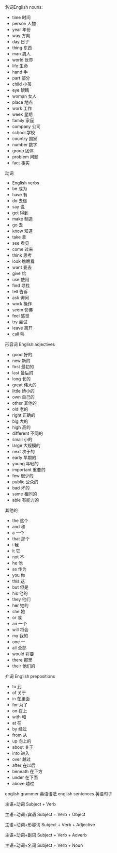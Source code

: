 名词English nouns:
- time 时间
- person 人物
- year 年份
- way 方向
- day 日子
- thing 东西
- man 男人
- world 世界
- life 生命
- hand 手
- part 部分
- child 小孩
- eye 眼睛
- woman 女人
- place 地点
- work 工作
- week 星期
- family 家庭
- company 公司
- school 学校
- country 国家
- number 数字
- group 团体
- problem 问题
- fact 事实

动词
- English verbs
- be 成为
- have 有
- do 去做
- say 说
- get 得到
- make 制造
- go 去
- know 知道
- take 拿
- see 看见
- come 过来
- think 思考
- look 瞧瞧看
- want 要去
- give 给
- use 使用
- find 寻找
- tell 告诉
- ask 询问
- work 操作
- seem 仿佛
- feel 感觉
- try 尝试
- leave 离开
- call 叫

形容词
English adjectives
- good 好的
- new 新的
- first 最初的
- last 最后的
- long 长的
- great 伟大的
- little 娇小的
- own 自己的
- other 其他的
- old 老的
- right 正确的
- big 大的
- high 高的
- different 不同的
- small 小的
- large 大规模的
- next 次于的
- early 早期的
- young 年轻的
- important 重要的
- few 很少的
- public 公众的
- bad 坏的
- same 相同的
- able 有能力的

其他的
- the 这个
- and 和
- a 一个
- that 那个
- i 我
- it 它
- not 不
- he 他
- as 作为
- you 你
- this 这
- but 但是
- his 他的
- they 他们
- her 她的
- she 她
- or 或
- an 一个
- will 将会
- my 我的
- one 一
- all 全部
- would 将要
- there 那里
- their 他们的

介词
English prepositions
- to 到
- of 关于
- in 在里面
- for 为了
- on 在上
- with 和
- at 在
- by 经过
- from 从
- up 向上的
- about 关于
- into 进入
- over 越过
- after 在以后
- beneath 在下方
- under 在下面
- above 越过

english grammer 英语语法
english sentences 英语句子

主语+动词 Subject + Verb

主语+动词+宾语 Subject + Verb + Object

主语+动词+形容词 Subject + Verb + Adjective

主语+动词+副词 Subject + Verb + Adverb

主语+动词+名词 Subject + Verb + Noun
